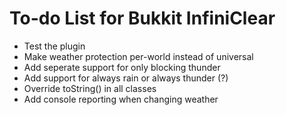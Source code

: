 # To-do List for Bukkit InfiniClear

* Test the plugin
* Make weather protection per-world instead of universal
* Add seperate support for only blocking thunder
* Add support for always rain or always thunder (?)
* Override toString() in all classes
* Add console reporting when changing weather
